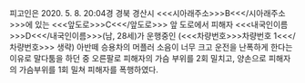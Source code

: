피고인은 2020. 5. 8. 20:04경 경북 경산시 <<<시아래주소>>>B<<</시아래주소>>>에 있는 <<<앞도로>>>C<<</앞도로>>> 앞 도로에서 피해자 <<<내국인이름>>>D<<</내국인이름>>>(남, 28세)가 운행중인 (<<<차량번호>>>차량번호 1<<</차량번호>>> 생략) 아반떼 승용차의 머플러 소음이 너무 크고 운전을 난폭하게 한다는 이유로 말다툼을 하던 중 오른팔로 피해자의 가슴 부위를 2회 밀치고, 양손으로 피해자의 가슴부위를 1회 밀쳐 피해자를 폭행하였다.